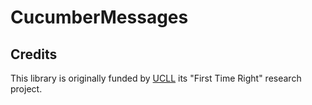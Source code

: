 # CucumberMessages

## Credits

This library is originally funded by [UCLL](https://www.ucll.be) its "First Time Right" research project.
